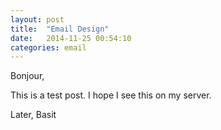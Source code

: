 ```yaml
---
layout: post
title:  "Email Design"
date:   2014-11-25 00:54:10
categories: email
---
```


Bonjour,

This is a test post. I hope I see this on my server.

Later,
Basit
